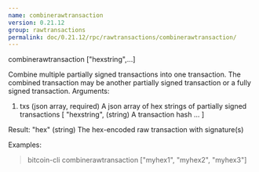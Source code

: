 ```yaml
---
name: combinerawtransaction
version: 0.21.12
group: rawtransactions
permalink: doc/0.21.12/rpc/rawtransactions/combinerawtransaction/
---
```


combinerawtransaction ["hexstring",...]

Combine multiple partially signed transactions into one transaction.
The combined transaction may be another partially signed transaction or a 
fully signed transaction.
Arguments:
1. txs                 (json array, required) A json array of hex strings of partially signed transactions
     [
       "hexstring",    (string) A transaction hash
       ...
     ]

Result:
"hex"            (string) The hex-encoded raw transaction with signature(s)

Examples:
> bitcoin-cli combinerawtransaction ["myhex1", "myhex2", "myhex3"]


